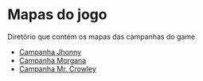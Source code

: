 <h1>Mapas do jogo</h1>
<p>Diretório que contém os mapas das campanhas do game</p>
<ul>
  <li><a href = 'https://github.com/StormSoftOfficial/RPG-VILLAGE/tree/main/Design/Map/Campanha%20Jhonny'>Campanha Jhonny</a></li>
  <li><a href>Campanha Morgana</a></li>
  <li><a href>Campanha Mr. Crowley</a></li>
</ul>

